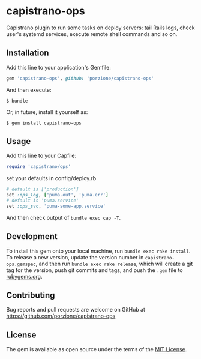 # capistrano-ops

Capistrano plugin to run some tasks on deploy servers: tail Rails logs, check user's systemd services, execute remote shell commands and so on.

## Installation

Add this line to your application's Gemfile:

```ruby
gem 'capistrano-ops', github: 'porzione/capistrano-ops'
```

And then execute:

    $ bundle

Or, in future, install it yourself as:

    $ gem install capistrano-ops

## Usage

Add this line to your Capfile:

```ruby
require 'capistrano/ops'
```

set your defaults in config/deploy.rb

```ruby
# default is ['production']
set :ops_log, ['puma.out', 'puma.err']
# default is 'puma.service'
set :ops_svc, 'puma-some-app.service'
```

And then check output of `bundle exec cap -T`.

## Development

To install this gem onto your local machine, run `bundle exec rake install`. To release a new version, update the version number in `capistrano-ops.gemspec`, and then run `bundle exec rake release`, which will create a git tag for the version, push git commits and tags, and push the `.gem` file to [rubygems.org](https://rubygems.org).

## Contributing

Bug reports and pull requests are welcome on GitHub at https://github.com/porzione/capistrano-ops

## License

The gem is available as open source under the terms of the [MIT License](https://opensource.org/licenses/MIT).
